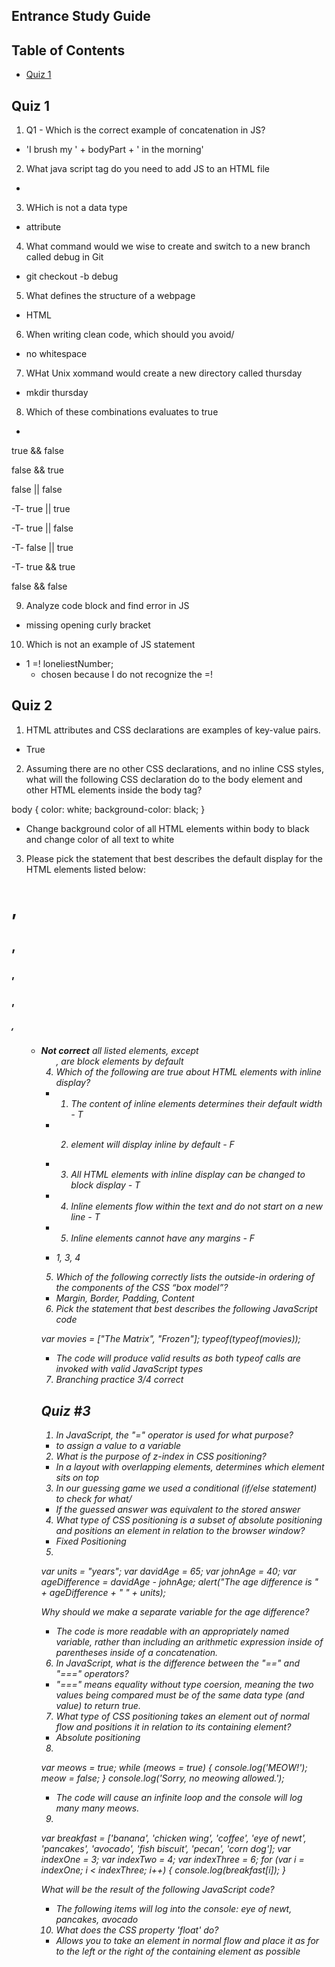 ## Entrance Study Guide

## Table of Contents

- [Quiz 1](#quiz_1)

## Quiz 1

1. Q1 - Which is the correct example of concatenation in JS?

- 'I brush my ' + bodyPart + ' in the morning'

2. What java script tag do you need to add JS to an HTML file

- <script></script>

3. WHich is not a data type

- attribute

4. What command would we wise to create and switch to a new branch called debug in Git

- git checkout -b debug

5. What defines the structure of a webpage

- HTML

6. When writing clean code, which should you avoid/

- no whitespace

7. WHat Unix xommand would create a new directory called thursday

- mkdir thursday

8. Which of these combinations evaluates to true

-
true && false

false && true

false || false

-T- true || true

-T- true || false

-T- false || true

-T- true && true

false && false

9. Analyze code block and find error in JS

- missing opening curly bracket

10. Which is not an example of JS statement

- 1 =! loneliestNumber;
  - chosen because I do not recognize the =!

## Quiz 2

1. HTML attributes and CSS declarations are examples of key-value pairs.

- True

2. Assuming there are no other CSS declarations, and no inline CSS styles, what will the following CSS declaration do to the body element and other HTML elements inside the body tag?

body {
color: white;
background-color: black;
}

- Change background color of all HTML elements within body to black and change color of all text to white

3. Please pick the statement that best describes the default display for the HTML elements listed below:

<span>
<div>
<h1>, <h2>, <h3>, <h3>, <h5>, <h6>
<ul>

- **Not correct** all listed elements, except <ul>, are block elements by default 

4. Which of the following are true about HTML elements with inline display?

- 1. The content of inline elements determines their default width - T
- 2. <p> element will display inline by default - F
- 3. All HTML elements with inline display can be changed to block display - T
- 4. Inline elements flow within the text and do not start on a new line - T
- 5. Inline elements cannot have any margins - F

- 1, 3, 4

5. Which of the following correctly lists the outside-in ordering of the components of the CSS “box model”?

- Margin, Border, Padding, Content

6. Pick the statement that best describes the following JavaScript code

var movies = ["The Matrix", "Frozen"];
typeof(typeof(movies));

- The code will produce valid results as both typeof calls are invoked with valid JavaScript types

7. Branching practice 3/4 correct

## Quiz #3

1. In JavaScript, the "=" operator is used for what purpose?

- to assign a value to a variable

2. What is the purpose of z-index in CSS positioning?

- In a layout with overlapping elements, determines which element sits on top

3. In our guessing game we used a conditional (if/else statement) to check for what/

- If the guessed answer was equivalent to the stored answer

4. What type of CSS positioning is a subset of absolute positioning and positions an element in relation to the browser window?

- Fixed Positioning

5. 
var units = "years";
var davidAge = 65;
var johnAge = 40;
var ageDifference = davidAge - johnAge;
alert("The age difference is " + ageDifference + " " + units);

Why should we make a separate variable for the age difference?

- The code is more readable with an appropriately named variable, rather than including an arithmetic expression inside of parentheses inside of a concatenation.

6. In JavaScript, what is the difference between the "==" and "===" operators?

- "===" means equality without type coersion, meaning the two values being compared must be of the same data type (and value) to return true.

7. What type of CSS positioning takes an element out of normal flow and positions it in relation to its containing element?

- Absolute positioning

8. 
var meows = true;
while (meows = true) {
  console.log('MEOW!');
  meow = false;
}
console.log('Sorry, no meowing allowed.');

- The code will cause an infinite loop and the console will log many many meows.

9. 
var breakfast = ['banana',
                'chicken wing',
                'coffee',
                'eye of newt',
                'pancakes',
                'avocado',
                'fish biscuit',
                'pecan',
                'corn dog'];
var indexOne = 3;
var indexTwo = 4;
var indexThree = 6;
for (var i = indexOne; i < indexThree; i++) {
  console.log(breakfast[i]);
}

What will be the result of the following JavaScript code?

- The following items will log into the console: eye of newt, pancakes, avocado

10. What does the CSS property 'float' do?

- Allows you to take an element in normal flow and place it as for to the left or the right of the containing element as possible
